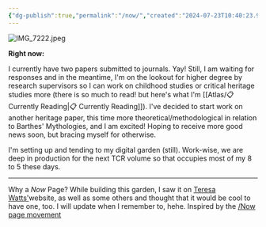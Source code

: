 ```yaml
---
{"dg-publish":true,"permalink":"/now/","created":"2024-07-23T10:40:23.995+08:00","updated":"2024-08-05T15:33:47.101+08:00"}
---
```



![IMG_7222.jpeg](/img/user/Extras/Images/IMG_7222.jpeg)

**Right now:**

I currently have two papers submitted to journals. Yay! Still, I am waiting for responses and in the meantime, I'm on the lookout for higher degree by research supervisors so I can work on childhood studies or critical heritage studies more (there is so much to read! but here's what I'm [[Atlas/📋 Currently Reading\|📋 Currently Reading]]). I've decided to start work on another heritage paper, this time more theoretical/methodological in relation to Barthes' Mythologies, and I am excited! Hoping to receive more good news soon, but bracing myself for otherwise.

I'm setting up and tending to my digital garden (still). Work-wise, we are deep in production for the next TCR volume so that occupies most of my 8 to 5 these days. 

---
Why a *Now* Page? While building this garden, I saw it on [Teresa Watts'](https://teresawatts.com/)website, as well as some others and thought that it would be cool to have one, too. I will update when I remember to, hehe. Inspired by the [/Now page movement](https://nownownow.com/about)